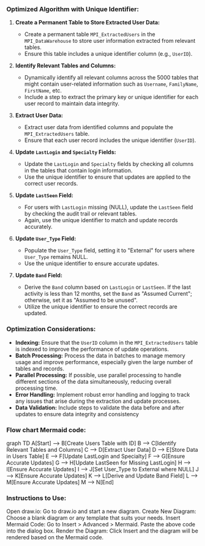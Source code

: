 ### Optimized Algorithm with Unique Identifier:

1. **Create a Permanent Table to Store Extracted User Data:**
    - Create a permanent table `MPI_ExtractedUsers` in the `MPI_DataWarehouse` to store user information extracted from relevant tables.
    - Ensure this table includes a unique identifier column (e.g., `UserID`).

2. **Identify Relevant Tables and Columns:**
    - Dynamically identify all relevant columns across the 5000 tables that might contain user-related information such as `Username`, `FamilyName`, `FirstName`, etc.
    - Include a step to extract the primary key or unique identifier for each user record to maintain data integrity.

3. **Extract User Data:**
    - Extract user data from identified columns and populate the `MPI_ExtractedUsers` table.
    - Ensure that each user record includes the unique identifier (`UserID`).

4. **Update `LastLogin` and `Specialty` Fields:**
    - Update the `LastLogin` and `Specialty` fields by checking all columns in the tables that contain login information.
    - Use the unique identifier to ensure that updates are applied to the correct user records.

5. **Update `LastSeen` Field:**
    - For users with `LastLogin` missing (NULL), update the `LastSeen` field by checking the audit trail or relevant tables.
    - Again, use the unique identifier to match and update records accurately.

6. **Update `User_Type` Field:**
    - Populate the `User_Type` field, setting it to "External" for users where `User_Type` remains NULL.
    - Use the unique identifier to ensure accurate updates.

7. **Update `Band` Field:**
    - Derive the `Band` column based on `LastLogin` or `LastSeen`. If the last activity is less than 12 months, set the `Band` as "Assumed Current"; otherwise, set it as "Assumed to be unused".
    - Utilize the unique identifier to ensure the correct records are updated.

### Optimization Considerations:

- **Indexing:** Ensure that the `UserID` column in the `MPI_ExtractedUsers` table is indexed to improve the performance of update operations.
- **Batch Processing:** Process the data in batches to manage memory usage and improve performance, especially given the large number of tables and records.
- **Parallel Processing:** If possible, use parallel processing to handle different sections of the data simultaneously, reducing overall processing time.
- **Error Handling:** Implement robust error handling and logging to track any issues that arise during the extraction and update processes.
- **Data Validation:** Include steps to validate the data before and after updates to ensure data integrity and consistency


### Flow chart Mermaid code:
graph TD
    A[Start] --> B[Create Users Table with ID]
    B --> C[Identify Relevant Tables and Columns]
    C --> D[Extract User Data]
    D --> E[Store Data in Users Table]
    E --> F[Update LastLogin and Specialty]
    F --> G[Ensure Accurate Updates]
    G --> H[Update LastSeen for Missing LastLogin]
    H --> I[Ensure Accurate Updates]
    I --> J[Set User_Type to External where NULL]
    J --> K[Ensure Accurate Updates]
    K --> L[Derive and Update Band Field]
    L --> M[Ensure Accurate Updates]
    M --> N[End]


### Instructions to Use:
Open draw.io: Go to draw.io and start a new diagram.
Create New Diagram: Choose a blank diagram or any template that suits your needs.
Insert Mermaid Code:
Go to Insert > Advanced > Mermaid.
Paste the above code into the dialog box.
Render the Diagram: Click Insert and the diagram will be rendered based on the Mermaid code.
